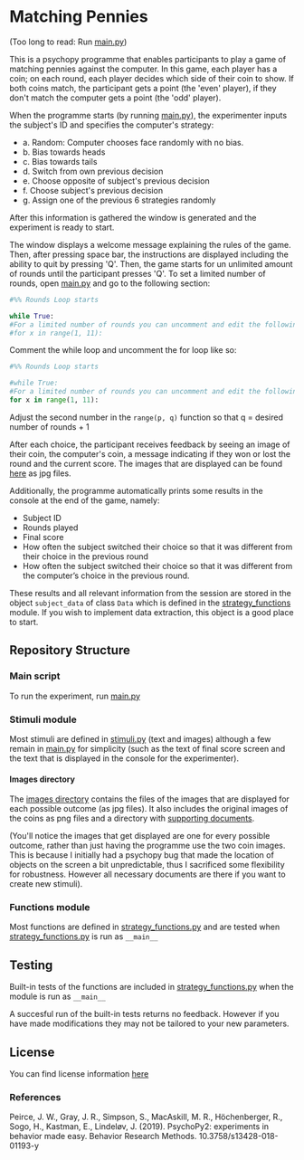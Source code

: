 # Matching Pennies

(Too long to read: Run [main.py][main])

This is a psychopy programme that enables participants to play a game of matching pennies against the computer. In this game, each player has a coin; on each round, each player decides which side of their coin to show. If both coins match, the participant gets a point (the 'even' player), if they don't match the computer gets a point (the 'odd' player).

When the programme starts (by running [main.py][main]), the experimenter inputs the subject's ID and specifies the computer's strategy:
- a. Random: Computer chooses face randomly with no bias.
- b. Bias towards heads
- c. Bias towards tails
- d. Switch from own previous decision
- e. Choose opposite of subject's previous decision
- f. Choose subject's previous decision
- g. Assign one of the previous 6 strategies randomly

After this information is gathered the window is generated and the experiment is ready to start.

The window displays a welcome message explaining the rules of the game. Then, after pressing space bar, the instructions are displayed including the ability to quit by pressing 'Q'. Then, the game starts for un unlimited amount of rounds until the participant presses 'Q'. To set a limited number of rounds, open [main.py][main] and go to the following section:
```python
#%% Rounds Loop starts

while True:
#For a limited number of rounds you can uncomment and edit the following line of code (and comment the previous line):
#for x in range(1, 11):
```
Comment the while loop and uncomment the for loop like so:
```python
#%% Rounds Loop starts

#while True:
#For a limited number of rounds you can uncomment and edit the following line of code (and comment the previous line):
for x in range(1, 11):
```
Adjust the second number in the ```range(p, q)``` function so that q = desired number of rounds + 1

After each choice, the participant receives feedback by seeing an image of their coin, the computer's coin, a message indicating if they won or lost the round and the current score. The images that are displayed can be found [here][images] as jpg files.

Additionally, the programme automatically prints some results in the console at the end of the game, namely:
  - Subject ID
  - Rounds played
  - Final score
  - How often the subject switched their choice so that it was different from their choice in the previous round
  - How often the subject switched their choice so that it was different from the computer’s choice in the previous round.

These results and all relevant information from the session are stored in the object ```subject_data``` of class ```Data``` which is defined in the [strategy_functions][strategy] module. If you wish to implement data extraction, this object is a good place to start.

## Repository Structure

### Main script
To run the experiment, run [main.py][main]

### Stimuli module
Most stimuli are defined in [stimuli.py][stimuli] (text and images) although a few remain in [main.py][main] for simplicity (such as the text of final score screen and the text that is displayed in the console for the experimenter).

#### Images directory
The [images directory][images] contains the files of the images that are displayed for each possible outcome (as jpg files). It also includes the original images of the coins as png files and a directory with [supporting documents][supporting documents].

(You'll notice the images that get displayed are one for every possible outcome, rather than just having the programme use the two coin images. This is because I initially had a psychopy bug that made the location of objects on the screen a bit unpredictable, thus I sacrificed some flexibility for robustness. However all necessary documents are there if you want to create new stimuli).

### Functions module
Most functions are defined in [strategy_functions.py][strategy] and are tested when [strategy_functions.py][strategy] is run as ```__main__```



## Testing
Built-in tests of the functions are included in [strategy_functions.py][strategy] when the module is run as ```__main__```

A succesful run of the built-in tests returns no feedback. However if you have made modifications they may not be tailored to your new parameters.

## License
You can find license information [here][license]

### References

Peirce, J. W., Gray, J. R., Simpson, S., MacAskill, M. R., Höchenberger, R., Sogo, H., Kastman, E., Lindeløv,
J. (2019). PsychoPy2: experiments in behavior made easy. Behavior Research Methods. 10.3758/s13428-018-
01193-y


[main]: ../master/main.py
[stimuli]: ../master/stimuli.py
[strategy]: ../master/strategy_functions.py
[images]: ../master/images
[supporting documents]: images/supporting_docs
[license]: /LICENSE

